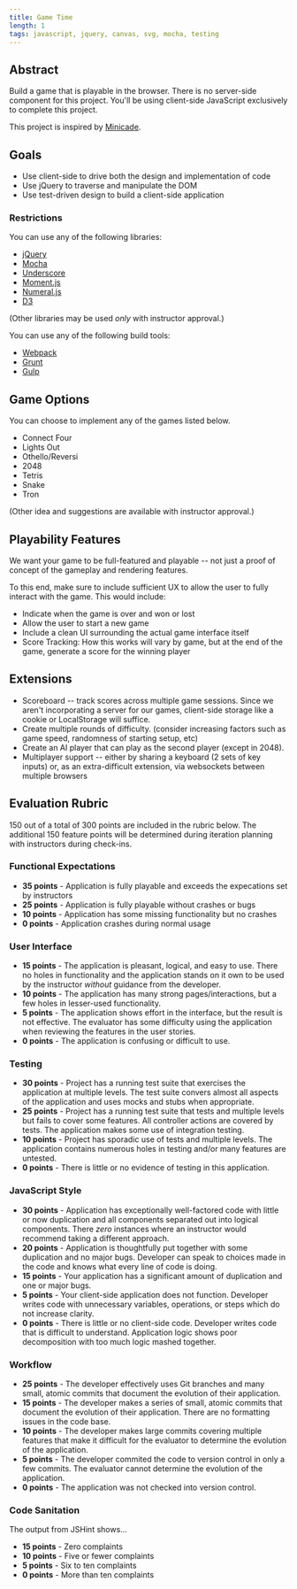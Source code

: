 ```yaml
---
title: Game Time
length: 1
tags: javascript, jquery, canvas, svg, mocha, testing
---
```


## Abstract

Build a game that is playable in the browser. There is no server-side component for this project. You'll be using client-side JavaScript exclusively to complete this project.

This project is inspired by [Minicade](http://minica.de/).

## Goals

* Use client-side to drive both the design and implementation of code
* Use jQuery to traverse and manipulate the DOM
* Use test-driven design to build a client-side application

### Restrictions

You can use any of the following libraries:

* [jQuery](http://jquery.com/)
* [Mocha](http://mochajs.org/)
* [Underscore](http://underscorejs.org/)
* [Moment.js](http://momentjs.com)
* [Numeral.js](http://numeraljs.com)
* [D3](http://d3js.org)

(Other libraries may be used *only* with instructor approval.)

You can use any of the following build tools:

* [Webpack](http://webpack.github.io/)
* [Grunt](http://gruntjs.com/)
* [Gulp](http://gulpjs.com/)

## Game Options

You can choose to implement any of the games listed below.

* Connect Four
* Lights Out
* Othello/Reversi
* 2048
* Tetris
* Snake
* Tron

(Other idea and suggestions are available with instructor approval.)

## Playability Features

We want your game to be full-featured and playable -- not just a proof
of concept of the gameplay and rendering features.

To this end, make sure to include sufficient UX to allow the user to
fully interact with the game. This would include:

* Indicate when the game is over and won or lost
* Allow the user to start a new game
* Include a clean UI surrounding the actual game interface itself
* Score Tracking: How this works will vary by game, but at the end of
  the game, generate a score for the winning player

## Extensions

* Scoreboard -- track scores across multiple game sessions. Since we
  aren't incorporating a server for our games, client-side storage like
  a cookie or LocalStorage will suffice.
* Create multiple rounds of difficulty. (consider increasing factors
  such as game speed, randomness of starting setup, etc)
* Create an AI player that can play as the second player (except in 2048).
* Multiplayer support -- either by sharing a keyboard (2 sets of key
  inputs) or, as an extra-difficult extension, via websockets between
  multiple browsers

## Evaluation Rubric

150 out of a total of 300 points are included in the rubric below. The additional 150 feature points will be determined during iteration planning with instructors during check-ins.

### Functional Expectations

* **35 points** - Application is fully playable and exceeds the expecations set by instructors
* **25 points** - Application is fully playable without crashes or bugs
* **10 points** - Application has some missing functionality but no crashes
* **0 points** - Application crashes during normal usage

### User Interface

* **15 points** - The application is pleasant, logical, and easy to use. There no holes in functionality and the application stands on it own to be used by the instructor _without_ guidance from the developer.
* **10 points** - The application has many strong pages/interactions, but a few holes in lesser-used functionality.
* **5 points** - The application shows effort in the interface, but the result is not effective. The evaluator has some difficulty using the application when reviewing the features in the user stories.
* **0 points** - The application is confusing or difficult to use.

### Testing

* **30 points** - Project has a running test suite that exercises the application at multiple levels. The test suite convers almost all aspects of the application and uses mocks and stubs when appropriate.
* **25 points** - Project has a running test suite that tests and multiple levels but fails to cover some features. All controller actions are covered by tests. The application makes some use of integration testing.
* **10 points** - Project has sporadic use of tests and multiple levels. The application contains numerous holes in testing and/or many features are untested.
* **0 points** - There is little or no evidence of testing in this application.

### JavaScript Style

* **30 points** - Application has exceptionally well-factored code with little or now duplication and all components separated out into logical components. There _zero_ instances where an instructor would recommend taking a different approach.
* **20 points** - Application is thoughtfully put together with some duplication and no major bugs. Developer can speak to choices made in the code and knows what every line of code is doing.
* **15 points** - Your application has a significant amount of duplication and one or major bugs.
* **5 points** - Your client-side application does not function. Developer writes code with unnecessary variables, operations, or steps which do not increase clarity.
* **0 points** - There is little or no client-side code. Developer writes code that is difficult to understand. Application logic shows poor decomposition with too much logic mashed together.

### Workflow

* **25 points** - The developer effectively uses Git branches and many small, atomic commits that document the evolution of their application.
* **15 points** - The developer makes a series of small, atomic commits that document the evolution of their application. There are no formatting issues in the code base.
* **10 points** - The developer makes large commits covering multiple features that make it difficult for the evaluator to determine the evolution of the application.
* **5 points** - The developer commited the code to version control in only a few commits. The evaluator cannot determine the evolution of the application.
* **0 points** - The application was not checked into version control.

### Code Sanitation

The output from JSHint shows…

* **15 points** - Zero complaints
* **10 points** - Five or fewer complaints
* **5 points** - Six to ten complaints
* **0 points** - More than ten complaints
